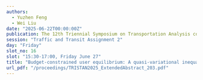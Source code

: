 ```yaml
---
authors:
  - Yuzhen Feng
  - Wei Liu
date: "2025-06-22T00:00:00Z"
publication: The 12th Triennial Symposium on Transportation Analysis conference
session: "Traffic and Transit Assignment 2"
day: "Friday"
slot_no: 16
slot: "15:30-17:00, Friday June 27"
title: "Budget-constrained user equilibrium: A quasi-variational inequality approach"
url_pdf: "/proceedings/TRISTAN2025_ExtendedAbstract_203.pdf"
---
```

